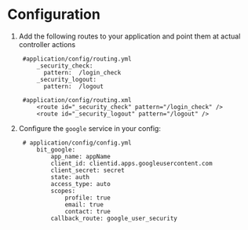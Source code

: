 Configuration
============
1. Add the following routes to your application and point them at actual controller actions

        #application/config/routing.yml
            _security_check:
              pattern:  /login_check
            _security_logout:
              pattern:  /logout

        #application/config/routing.xml
            <route id="_security_check" pattern="/login_check" />
            <route id="_security_logout" pattern="/logout" />

2. Configure the `google` service in your config:

        # application/config/config.yml
            bit_google:
                app_name: appName
                client_id: clientid.apps.googleusercontent.com
                client_secret: secret
                state: auth
                access_type: auto
                scopes:
                    profile: true
                    email: true
                    contact: true
                callback_route: google_user_security
